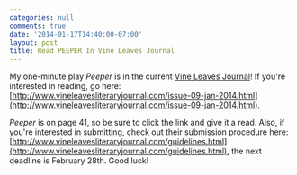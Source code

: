 ```yaml
---
categories: null
comments: true
date: '2014-01-17T14:40:00-07:00'
layout: post
title: Read PEEPER In Vine Leaves Journal
---
```


My one-minute play *Peeper* is in the current [Vine Leaves Journal](http://www.vineleavesliteraryjournal.com/)! If you're interested in reading, go here: [http://www.vineleavesliteraryjournal.com/issue-09-jan-2014.html](http://www.vineleavesliteraryjournal.com/issue-09-jan-2014.html). 

*Peeper* is on page 41, so be sure to click the link and give it a read. Also, if you're interested in submitting, check out their submission procedure here: [http://www.vineleavesliteraryjournal.com/guidelines.html](http://www.vineleavesliteraryjournal.com/guidelines.html), the next deadline is February 28th. Good luck!